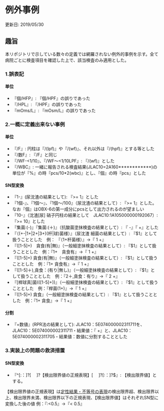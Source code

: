 # 例外事例
更新日: 2019/05/30
## 趣旨
本リポジトリで示している数々の定義では網羅されない例外的事例を示す。全て病院ごとに検査項目を確認した上で、該当検査のみ適用とした。

### 1.誤表記

#### 単位

* 『個/HFP』: 『個/HPF』の誤りであった
* 『/HPL』: 『/HPF』の誤りであった
* 『mOms/L』: 『mOsm/L』の誤りであった

### 2.一概に定義出来ない事例

#### 単位

* 『/F』: 円柱は『/(lpf)』や『/(wf)』、それ以外は『/(hpf)』とする等とした
* 『/数F』: 『/F』と同じ
* 『/WF-<1/10』、『/WF～<1/10LPF』: 『/(wf)』とした
* 『/WBC』: 一緒に報告される検査結果(JLAC10=2A160************)の単位が『%』の時『pcs/10*2(wbc)』とし、『個』の時『pcs』とした

#### SN型変換

* 『1-』(尿沈渣の結果として): 『>= 1』とした
* 『1個-』、『1個～』、『1個～/100』（尿沈渣の結果として）: 『>= 1』とした。なお『個』はOBX-6の第一成分にpcsとして出力されるのが望ましい
* 『10-』（沈渣[尿] 硝子円柱の結果として　JLAC10:1A105000000192067）: 『>= 10』とした
* 『集菌:(-)』『集菌:(＋)』（抗酸菌塗抹検査の結果として）: 『  -』『  +』とした
* 『（(\+-|1\+|2\+|3\+)(杆|球)菌様）』（尿沈渣 細菌の結果として）: 『$1』として扱うこととした　例： 『（1+杆菌様）』→『 1 +』
* 『([1-5]\+)　貪食(有|無)』（一般細塗抹検査の結果として）: 『$1』として扱うこととした　例：『1+　貪食有』→『 1 +』
* 『([1-5]\+)  貪食(有|無)』（一般細塗抹検査の結果として）: 『$1』として扱うこととした　例：『1+  貪食有』→『 1 +』
* 『([1-5]＋),貪食：(有り|無し)』（一般細塗抹検査の結果として）: 『$1』として扱うこととした　例：『2＋,貪食：有り』→『 2 +』
* 『[桿球真]菌\(([1-5]\+)\)』（一般細塗抹検査の結果として）: 『$1』として扱うこととした　例：『桿菌(1+)』→『 1 +』
* 『([1-5]+) 貪食』（一般細塗抹検査の結果として）: 『$1』として扱うこととした　例：『1+ 貪食』→『 1 +』
#### 分割

* 『+数値』(RPR法の結果として): JLAC10：5E074000002311711を、JLAC10：5E074000002311711・結果値：『 +』と、JLAC10：5E074000002311705・結果値：数値に分割することとした

### 3.実装上の問題の救済措置

#### SN型変換
* 『^[:：]?[ 　]?【検出限界値の正規表現】[ 　]?[:：]?$』: 【検出限界値】とする。

【検出限界値の正規表現】は[定性結果・不等号の表現](https://github.com/nhoHQ/SSMIX2_support_documents/blob/master/doc/convert_to_sn.md)の検出限界超、検出限界以上、検出限界未満、検出限界以下の正規表現、【検出限界値】はそれぞれSN型に変換した後の値
例：『:<0.5』→『< 0.5』
